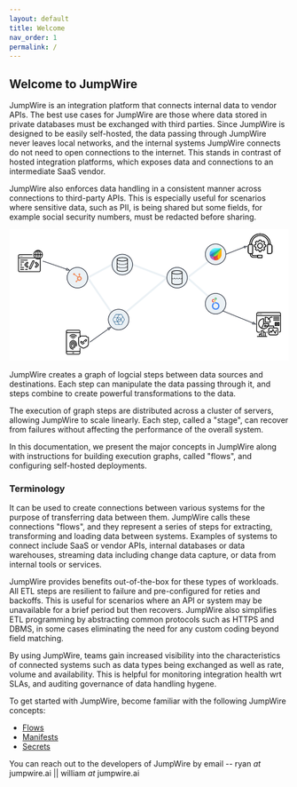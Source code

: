 ```yaml
---
layout: default
title: Welcome
nav_order: 1
permalink: /
---
```


## Welcome to JumpWire

JumpWire is an integration platform that connects internal data to vendor APIs. The best use cases for JumpWire are those where data stored in private databases must be exchanged with third parties. Since JumpWire is designed to be easily self-hosted, the data passing through JumpWire never leaves local networks, and the internal systems JumpWire connects do not need to open connections to the internet. This stands in contrast of hosted integration platforms, which exposes data and connections to an intermediate SaaS vendor.

JumpWire also enforces data handling in a consistent manner across connections to third-party APIs. This is especially useful for scenarios where sensitive data, such as PII, is being shared but some fields, for example social security numbers, must be redacted before sharing.

![](assets/images/jumpwire-graph.svg)

JumpWire creates a graph of logcial steps between data sources and destinations. Each step can manipulate the data passing through it, and steps combine to create powerful transformations to the data.

The execution of graph steps are distributed across a cluster of servers, allowing JumpWire to scale linearly. Each step, called a "stage", can recover from failures without affecting the performance of the overall system.

In this documentation, we present the major concepts in JumpWire along with instructions for building execution graphs, called "flows", and configuring self-hosted deployments.

### Terminology

It can be used to create connections between various systems for the purpose of transferring data between them. JumpWire calls these connections "flows", and they represent a series of steps for extracting, transforming and loading data between systems. Examples of systems to connect include SaaS or vendor APIs, internal databases or data warehouses, streaming data including change data capture, or data from internal tools or services.

JumpWire provides benefits out-of-the-box for these types of workloads. All ETL steps are resilient to failure and pre-configured for reties and backoffs. This is useful for scenarios where an API or system may be unavailable for a brief period but then recovers. JumpWire also simplifies ETL programming by abstracting common protocols such as HTTPS and DBMS, in some cases eliminating the need for any custom coding beyond field matching.

By using JumpWire, teams gain increased visibility into the characteristics of connected systems such as data types being exchanged as well as rate, volume and availability. This is helpful for monitoring integration health wrt SLAs, and auditing governance of data handling hygene.

To get started with JumpWire, become familiar with the following JumpWire concepts:

- [Flows](flows)
- [Manifests](manifests)
- [Secrets](secrets)

You can reach out to the developers of JumpWire by email -- ryan _at_ jumpwire.ai || william _at_ jumpwire.ai
